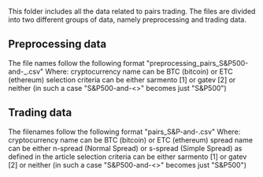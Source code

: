 This folder includes all the data related to pairs trading. The files are divided into two different groups of data, namely preprocessing and trading data.

## Preprocessing data
The file names follow the following format
"preprocessing_pairs_S&P500-and-<cryptocurrency name>_<selection criteria>.csv"
  Where:
  cryptocurrency name can be BTC (bitcoin) or ETC (ethereum)
  selection criteria can be either sarmento [1] or gatev [2] or neither (in such a case "S&P500-and-<>" becomes just "S&P500")

## Trading data
The filenames follow the following format
"pairs_S&P-and-<cryptocurrency name>_<spread name>_<selection criteria>.csv"
  Where:
  cryptocurrency name can be BTC (bitcoin) or ETC (ethereum)
  spread name can be either n-spread (Normal Spread) or s-spread (Simple Spread) as defined in the article
  selection criteria can be either sarmento [1] or gatev [2] or neither (in such a case "S&P500-and-<>" becomes just "S&P500")
